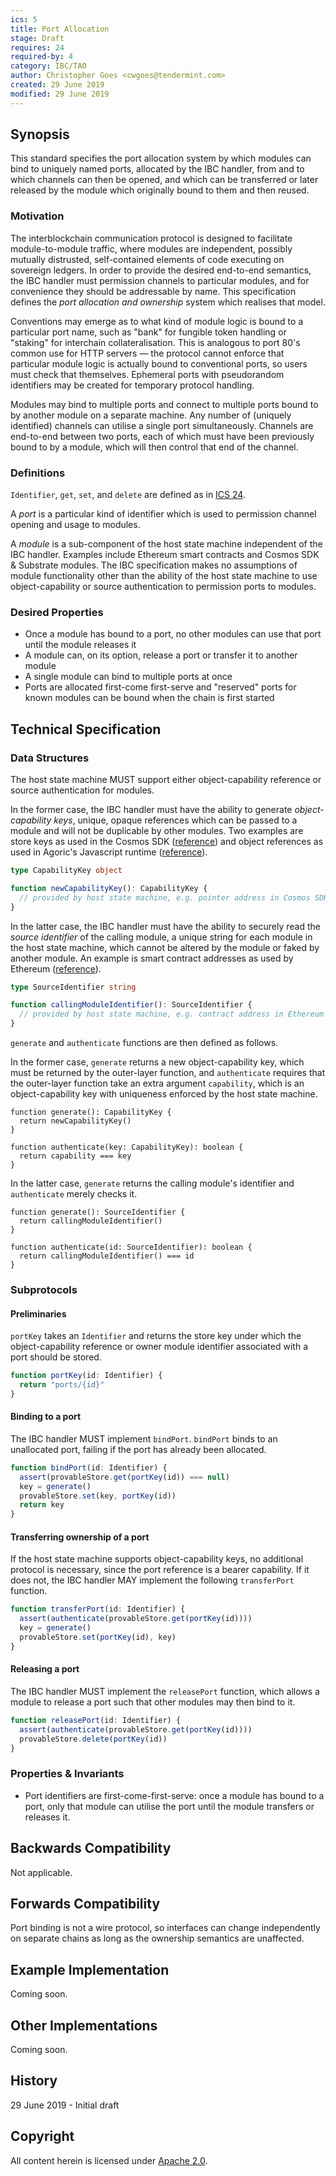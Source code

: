 ```yaml
---
ics: 5
title: Port Allocation
stage: Draft
requires: 24
required-by: 4
category: IBC/TAO
author: Christopher Goes <cwgoes@tendermint.com>
created: 29 June 2019
modified: 29 June 2019
---
```


## Synopsis

This standard specifies the port allocation system by which modules can bind to uniquely named ports, allocated by the IBC handler,
from and to which channels can then be opened, and which can be transferred or later released by the module which originally bound to them and then reused.

### Motivation

The interblockchain communication protocol is designed to facilitate module-to-module traffic, where modules are independent, possibly mutually distrusted, self-contained
elements of code executing on sovereign ledgers. In order to provide the desired end-to-end semantics, the IBC handler must permission channels to particular modules, and
for convenience they should be addressable by name. This specification defines the *port allocation and ownership* system which realises that model.

Conventions may emerge as to what kind of module logic is bound to a particular port name, such as "bank" for fungible token handling or "staking" for interchain collateralisation.
This is analogous to port 80's common use for HTTP servers — the protocol cannot enforce that particular module logic is actually bound to conventional ports, so
users must check that themselves. Ephemeral ports with pseudorandom identifiers may be created for temporary protocol handling.

Modules may bind to multiple ports and connect to multiple ports bound to by another module on a separate machine. Any number of (uniquely identified) channels can utilise a single
port simultaneously. Channels are end-to-end between two ports, each of which must have been previously bound to by a module, which will then control that end of the channel.

### Definitions

`Identifier`, `get`, `set`, and `delete` are defined as in [ICS 24](../ics-024-host-requirements).

A *port* is a particular kind of identifier which is used to permission channel opening and usage to modules.

A *module* is a sub-component of the host state machine independent of the IBC handler. Examples include Ethereum smart contracts and Cosmos SDK & Substrate modules.
The IBC specification makes no assumptions of module functionality other than the ability of the host state machine to use object-capability or source authentication to permission ports to modules.

### Desired Properties

- Once a module has bound to a port, no other modules can use that port until the module releases it
- A module can, on its option, release a port or transfer it to another module
- A single module can bind to multiple ports at once
- Ports are allocated first-come first-serve and "reserved" ports for known modules can be bound when the chain is first started

## Technical Specification

### Data Structures

The host state machine MUST support either object-capability reference or source authentication for modules.

In the former case, the IBC handler must have the ability to generate *object-capability keys*, unique, opaque references
which can be passed to a module and will not be duplicable by other modules. Two examples are store keys as used in the Cosmos SDK ([reference](https://github.com/cosmos/cosmos-sdk/blob/master/store/types/store.go#L224))
and object references as used in Agoric's Javascript runtime ([reference](https://github.com/Agoric/SwingSet)).

```typescript
type CapabilityKey object
```

```typescript
function newCapabilityKey(): CapabilityKey {
  // provided by host state machine, e.g. pointer address in Cosmos SDK
}
```

In the latter case, the IBC handler must have the ability to securely read the *source identifier* of the calling module,
a unique string for each module in the host state machine, which cannot be altered by the module or faked by another module.
An example is smart contract addresses as used by Ethereum ([reference](https://ethereum.github.io/yellowpaper/paper.pdf)).

```typescript
type SourceIdentifier string
```

```typescript
function callingModuleIdentifier(): SourceIdentifier {
  // provided by host state machine, e.g. contract address in Ethereum
}
```

`generate` and `authenticate` functions are then defined as follows.

In the former case, `generate` returns a new object-capability key, which must be returned by the outer-layer function, and `authenticate` requires that the outer-layer function take an extra argument `capability`, which is an object-capability key with uniqueness enforced by the host state machine.

```
function generate(): CapabilityKey {
  return newCapabilityKey()
}
```

```
function authenticate(key: CapabilityKey): boolean {
  return capability === key
}
```

In the latter case, `generate` returns the calling module's identifier and `authenticate` merely checks it.

```
function generate(): SourceIdentifier {
  return callingModuleIdentifier()
}
```

```
function authenticate(id: SourceIdentifier): boolean {
  return callingModuleIdentifier() === id
}
```

### Subprotocols

#### Preliminaries

`portKey` takes an `Identifier` and returns the store key under which the object-capability reference or owner module identifier associated with a port should be stored.

```typescript
function portKey(id: Identifier) {
  return "ports/{id}"
}
```

#### Binding to a port

The IBC handler MUST implement `bindPort`. `bindPort` binds to an unallocated port, failing if the port has already been allocated.

```typescript
function bindPort(id: Identifier) {
  assert(provableStore.get(portKey(id)) === null)
  key = generate()
  provableStore.set(key, portKey(id))
  return key
}
```

#### Transferring ownership of a port

If the host state machine supports object-capability keys, no additional protocol is necessary, since the port reference is a bearer capability. If it does not, the IBC handler MAY implement the following `transferPort` function.

```typescript
function transferPort(id: Identifier) {
  assert(authenticate(provableStore.get(portKey(id))))
  key = generate()
  provableStore.set(portKey(id), key)
}
```

#### Releasing a port

The IBC handler MUST implement the `releasePort` function, which allows a module to release a port such that other modules may then bind to it.

```typescript
function releasePort(id: Identifier) {
  assert(authenticate(provableStore.get(portKey(id))))
  provableStore.delete(portKey(id))
}
```

### Properties & Invariants

- Port identifiers are first-come-first-serve: once a module has bound to a port, only that module can utilise the port until the module transfers or releases it.

## Backwards Compatibility

Not applicable.

## Forwards Compatibility

Port binding is not a wire protocol, so interfaces can change independently on separate chains as long as the ownership semantics are unaffected.

## Example Implementation

Coming soon.

## Other Implementations

Coming soon.

## History

29 June 2019 - Initial draft

## Copyright

All content herein is licensed under [Apache 2.0](https://www.apache.org/licenses/LICENSE-2.0).
